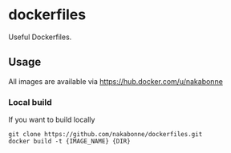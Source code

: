 # dockerfiles

Useful Dockerfiles.

## Usage

All images are available via https://hub.docker.com/u/nakabonne

### Local build

If you want to build locally

```
git clone https://github.com/nakabonne/dockerfiles.git
docker build -t {IMAGE_NAME} {DIR}
```
